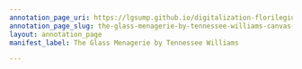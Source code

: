 ```yaml
---
annotation_page_uri: https://lgsump.github.io/digitalization-florilegium/annotations/the-glass-menagerie-by-tennessee-williams-canvas-1-291-691359.json
annotation_page_slug: the-glass-menagerie-by-tennessee-williams-canvas-1-291-691359
layout: annotation_page
manifest_label: The Glass Menagerie by Tennessee Williams

---
```

